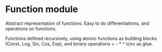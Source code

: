 # Function module

Abstract representation of functions.
Easy to do differentiations, and operations on functions. 

Functions defined recursively, using atomic functions as building blocks (Const, Log, Sin, Cos, Exp), and binary operations + - * ^ \circ as glue.
